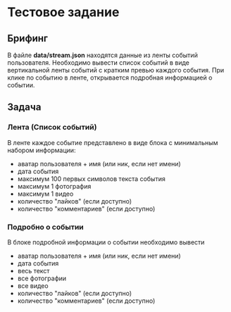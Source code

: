 # Тестовое задание

## Брифинг
В файле **data/stream.json** находятся данные из ленты событий пользователя.
Необходимо вывести список событий в виде вертикальной ленты событий с кратким превью каждого события.
При клике по событию в ленте, открывается подробная информацией о событии.

## Задача 
### Лента (Список событий)
В ленте каждое событие представлено в виде блока с минимальным набором информации:
- аватар пользователя + имя (или ник, если нет имени)
- дата события
- максимум 100 первых символов текста события
- максимум 1 фотография
- максимум 1 видео
- количество "лайков" (если доступно)
- количество "комментариев" (если доступно)

### Подробно о событии
В блоке подробной информации о событии необходимо вывести
- аватар пользователя + имя (или ник, если нет имени)
- дата события
- весь текст
- все фотографии
- все видео
- количество "лайков" (если доступно)
- количество "комментариев" (если доступно)